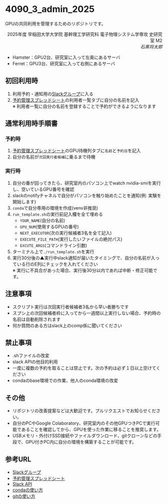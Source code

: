 # 4090_3_admin_2025

GPUの共同利用を管理するためのリポジトリです。

<p align="right">
2025年度 早稲田大学大学院 基幹理工学研究科 電子物理システム学専攻 史研究室 M2 <br>
<i>石黒将太郎</i>
</p>

- Hamster：GPU2台、研究室に入って左奥にあるサーバ
- Ferret：GPU3台、研究室に入って右側にあるサーバ

## 初回利用時
1. 利用予約・通知用の[Slackグループ](https://join.slack.com/t/shilabgpunotify/shared_invite/zt-35hwn8cdv-uYu_utz~Q0S0zPpvEBri_g)に入る
2. [予約管理スプレッドシート](https://docs.google.com/spreadsheets/d/1oI2zM7loJsN-LNtxFO1VnpVop_PqMW00xR6ty_vYPbA/edit?gid=2081617412#gid=2081617412)の利用者一覧タブに自分の名前を記入<BR>
※ 利用者一覧に自分の名前を登録することで予約ができるようになります

## 通常利用時手順書
### 予約時
1. [予約管理スプレッドシート](https://docs.google.com/spreadsheets/d/1oI2zM7loJsN-LNtxFO1VnpVop_PqMW00xR6ty_vYPbA/edit?gid=2081617412#gid=2081617412)のGPU待機列タブに`名前`と`予約日`を記入
2. 自分の名前が`次回実行者候補`に乗るまで待機

### 実行時
1. 自分の番が回ってきたら、研究室内のパソコン上でwatch nvidia-smiを実行し、空いているGPU番号を確認
2. slackのnotifyチャネルで自分がパソコンを触り始めたことを通知(例: 実験を開始します)
3. `conda`で自分専用の環境を作成(venv非推奨)
4. `run_template.sh`の実行前記入欄を全て埋める
   - `YOUR_NAME`(自分の名前)
   - `GPU_NUM`(使用するGPUの番号)
   - `NEXT_EXECUTOR`(次の実行候補者3名を全て記入)
   - `EXECUTE_FILE_PATH`(実行したいファイルの絶対パス)
   - `EXCUTE_ARGS`(コマンドライン引数)
5. ターミナル上で`./run_template.sh`を実行
6. 実行30分後の▲実行中slack通知が届いたタイミングで、自分の名前が入っている行のE列にチェックを入れてください<BR>
※ 実行に不具合があった場合、実行後30分以内であれば中断・修正可能です。

## 注意事項
- スクリプト実行は次回実行者候補者3名から早い者勝ちです
- スプシ上の次回候補者枠に入ってから一週間以上実行しない場合、予約時の名前は自動削除されます
- 何か質問のある方はslack上のcomp係に聞いてください

## 禁止事項
- .shファイルの改変
- slack APIの他目的利用
- 一度に複数の予約を取ることは禁止です。次の予約は必ず１日以上空けてください
- condaのbase環境での作業、他人のconda環境の改変

## その他
- リポジトリの改善提案などは大歓迎です。プルリクエストでお知らせください。
- 自分のPCやGoogle Colaboratory、研究室内のその他GPUつきPCで実行可能であることを確認してから、GPUを使った作業に移ることを推奨します。
- USBメモリ・外付けSSD接続やファイルダウンロード、gitクローンなどの手段で、GPU付きPC内に自分の環境を構築することが可能です。   

## 参考URL
- [Slackグループ](https://join.slack.com/t/shilabgpunotify/shared_invite/zt-35hwn8cdv-uYu_utz~Q0S0zPpvEBri_g)
- [予約管理スプレッドシート](https://docs.google.com/spreadsheets/d/1oI2zM7loJsN-LNtxFO1VnpVop_PqMW00xR6ty_vYPbA/edit?gid=2081617412#gid=2081617412)
- [Slack API](https://api.slack.com/apps/A08T6LN82HW/incoming-webhooks?success=1)
- [condaの使い方](https://qiita.com/yasushi-jp/items/7ce0975db7a7e9ac7991)
- [gitの使い方](https://qiita.com/wwacky/items/2f110ee76fc1cb681c3b)
